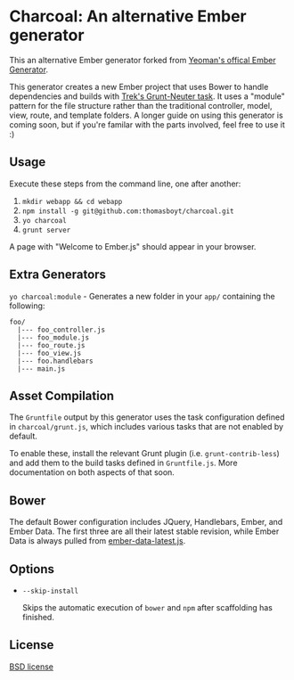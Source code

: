 # Charcoal: An alternative Ember generator 

This an alternative Ember generator forked from [Yeoman's offical Ember Generator](https://github.com/yeoman/generator-ember). 

This generator creates a new Ember project that uses Bower to handle dependencies and builds with [Trek's Grunt-Neuter task](https://github.com/trek/grunt-neuter). It uses a "module" pattern for the file structure rather than the traditional controller, model, view, route, and template folders. A longer guide on using this generator is coming soon, but if you're familar with the parts involved, feel free to use it :)

## Usage

Execute these steps from the command line, one after another:

1. `mkdir webapp && cd webapp`
2. `npm install -g git@github.com:thomasboyt/charcoal.git`
3. `yo charcoal`
4. `grunt server`

A page with "Welcome to Ember.js" should appear in your browser.

## Extra Generators

`yo charcoal:module` - Generates a new folder in your `app/` containing the following:

```
foo/
  |--- foo_controller.js
  |--- foo_module.js
  |--- foo_route.js
  |--- foo_view.js
  |--- foo.handlebars
  |--- main.js
```

## Asset Compilation

The `Gruntfile` output by this generator uses the task configuration defined in `charcoal/grunt.js`, which includes various tasks that are not enabled by default.

To enable these, install the relevant Grunt plugin (i.e. `grunt-contrib-less`) and add them to the build tasks defined in `Gruntfile.js`. More documentation on both aspects of that soon.

## Bower

The default Bower configuration includes JQuery, Handlebars, Ember, and Ember Data. The first three are all their latest stable revision, while Ember Data is always pulled from [ember-data-latest.js](http://builds.emberjs.com.s3.amazonaws.com/ember-data-latest.js).

## Options

* `--skip-install`

  Skips the automatic execution of `bower` and `npm` after scaffolding has finished.

## License

[BSD license](http://opensource.org/licenses/bsd-license.php)
